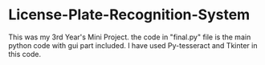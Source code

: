 # License-Plate-Recognition-System
This was my 3rd Year's Mini Project.
the code in "final.py" file is the main python code with gui part included.
I have used Py-tesseract and Tkinter in this code.
